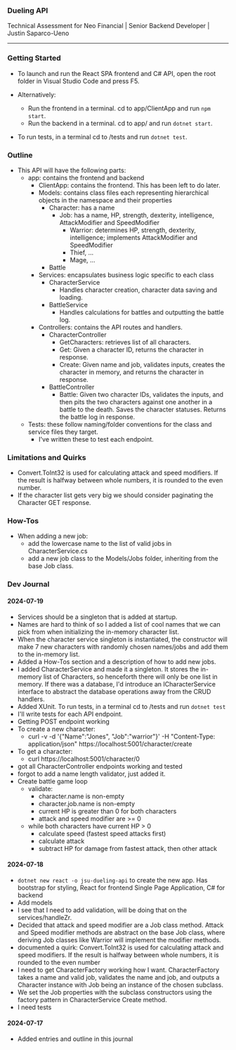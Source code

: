 ### Dueling API
Technical Assessment for Neo Financial | Senior Backend Developer | Justin Saparco-Ueno
***

### Getting Started
- To launch and run the React SPA frontend and C# API, open the root folder in Visual Studio Code and press F5.
- Alternatively:
  - Run the frontend in a terminal. cd to app/ClientApp and run `npm start`.
  - Run the backend in a terminal. cd to app/ and run `dotnet start`.

- To run tests, in a terminal cd to /tests and run `dotnet test`.

### Outline
- This API will have the following parts:
  - app: contains the frontend and backend
    - ClientApp: contains the frontend. This has been left to do later.
    - Models: contains class files each representing hierarchical objects in the namespace and their properties
      - Character: has a name
        - Job: has a name, HP, strength, dexterity, intelligence, AttackModifier and SpeedModifier
          - Warrior: determines HP, strength, dexterity, intelligence; implements AttackModifier and SpeedModifier
          - Thief, ...
          - Mage, ...
      - Battle
    - Services: encapsulates business logic specific to each class
      - CharacterService
        - Handles character creation, character data saving and loading.
      - BattleService
        - Handles calculations for battles and outputting the battle log.
    - Controllers: contains the API routes and handlers. 
      - CharacterController
        - GetCharacters: retrieves list of all characters.
        - Get: Given a character ID, returns the character in response.
        - Create: Given name and job, validates inputs, creates the character in memory, and returns the character in response.
      - BattleController
        - Battle: Given two character IDs, validates the inputs, and then pits the two characters against one another in a battle to the death. Saves the character statuses. Returns the battle log in response.
  - Tests: these follow naming/folder conventions for the class and service files they target. 
    - I've written these to test each endpoint.

### Limitations and Quirks
- Convert.ToInt32 is used for calculating attack and speed modifiers. If the result is halfway between whole numbers, it is rounded to the even number.
- If the character list gets very big we should consider paginating the Character GET response.

### How-Tos
- When adding a new job:
  - add the lowercase name to the list of valid jobs in CharacterService.cs
  - add a new job class to the Models/Jobs folder, inheriting from the base Job class.

### Dev Journal

#### 2024-07-19
- Services should be a singleton that is added at startup.
- Names are hard to think of so I added a list of cool names that we can pick from when initializing the in-memory character list.
- When the character service singleton is instantiated, the constructor will make 7 new characters with randomly chosen names/jobs and add them to the in-memory list.
- Added a How-Tos section and a description of how to add new jobs.
- I added CharacterService and made it a singleton. It stores the in-memory list of Characters, so henceforth there will only be one list in memory.  If there was a database, I'd introduce an ICharacterService interface to abstract the database operations away from the CRUD handlers.
- Added XUnit. To run tests, in a terminal cd to /tests and run `dotnet test`
- I'll write tests for each API endpoint.
- Getting POST endpoint working
- To create a new character:
  - curl -v -d '{\"Name\":\"Jones\", \"Job\":\"warrior\"}' -H "Content-Type: application/json" https://localhost:5001/character/create
- To get a character:
  - curl https://localhost:5001/character/0
- got all CharacterController endpoints working and tested
- forgot to add a name length validator, just added it.
- Create battle game loop
  - validate:
    - character.name is non-empty
    - character.job.name is non-empty
    - current HP is greater than 0 for both characters
    - attack and speed modifier are >= 0
  - while both characters have current HP > 0
    - calculate speed (fastest speed attacks first)
    - calculate attack
    - subtract HP for damage from fastest attack, then other attack



#### 2024-07-18
- `dotnet new react -o jsu-dueling-api` to create the new app. Has bootstrap for styling, React for frontend Single Page Application, C# for backend
- Add models
- I see that I need to add validation, will be doing that on the services/handleZr.
- Decided that attack and speed modifier are a Job class method. Attack and Speed modifier methods are abstract on the base Job class, where deriving Job classes like Warrior will implement the modifier methods.
- documented a quirk: Convert.ToInt32 is used for calculating attack and speed modifiers. If the result is halfway between whole numbers, it is rounded to the even number
- I need to get CharacterFactory working how I want. CharacterFactory takes a name and valid job, validates the name and job, and outputs a Character instance with Job being an instance of the chosen subclass.
- We set the Job properties with the subclass constructors using the factory pattern in CharacterService Create method.
- I need tests

#### 2024-07-17
- Added entries and outline in this journal
